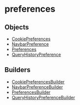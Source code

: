# preferences

## Objects

 * <span class="badge object-type-interface"></span> [CookiePreferences](./object-CookiePreferences.md)
 * <span class="badge object-type-interface"></span> [NavbarPreference](./object-NavbarPreference.md)
 * <span class="badge object-type-interface"></span> [Preferences](./object-Preferences.md)
 * <span class="badge object-type-interface"></span> [QueryHistoryPreference](./object-QueryHistoryPreference.md)
## Builders

 * <span class="badge builder"></span> [CookiePreferencesBuilder](./builder-CookiePreferencesBuilder.md)
 * <span class="badge builder"></span> [NavbarPreferenceBuilder](./builder-NavbarPreferenceBuilder.md)
 * <span class="badge builder"></span> [PreferencesBuilder](./builder-PreferencesBuilder.md)
 * <span class="badge builder"></span> [QueryHistoryPreferenceBuilder](./builder-QueryHistoryPreferenceBuilder.md)

